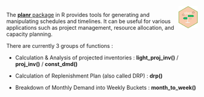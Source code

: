 <img src="/SCM/pic/planr.png" align="right" width="10%" />

The [**planr** package](https://github.com/nguyennico/planr) in R provides tools for generating and manipulating schedules and timelines. It can be useful for various applications such as project management, resource allocation, and capacity planning. 

There are currently 3 groups of functions :

-   Calculation & Analysis of projected inventories : **light_proj_inv()** / **proj_inv()** / **const_dmd()**

-   Calculation of Replenishment Plan (also called DRP) : **drp()**

-   Breakdown of Monthly Demand into Weekly Buckets : **month_to_week()**
